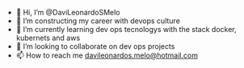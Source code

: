 - 👋 Hi, I’m @DaviLeonardoSMelo
- 👀 I’m constructing my career with devops culture
- 🌱 I’m currently learning dev ops tecnologys with the stack docker, kubernets and aws
- 💞️ I’m looking to collaborate on dev ops projects
- 📫 How to reach me davileonardos.melo@hotmail.com 

<!---
DaviLeonardoSMelo/DaviLeonardoSMelo is a ✨ special ✨ repository because its `README.md` (this file) appears on your GitHub profile.
You can click the Preview link to take a look at your changes.
--->
